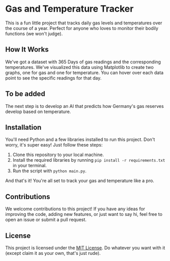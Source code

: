 # Gas and Temperature Tracker

This is a fun little project that tracks daily gas levels and temperatures over the course of a year. Perfect for anyone who loves to monitor their bodily functions (we won't judge).

## How It Works

We've got a dataset with 365 Days of gas readings and the corresponding temperatures. We've visualized this data using Matplotlib to create two graphs, one for gas and one for temperature. You can hover over each data point to see the specific readings for that day.

## To be added

The next step is to develop an AI that predicts how Germany's gas reserves develop based on temperature.

## Installation

You'll need Python and a few libraries installed to run this project. Don't worry, it's super easy! Just follow these steps:

1.  Clone this repository to your local machine.
2.  Install the required libraries by running `pip install -r requirements.txt` in your terminal.
3.  Run the script with `python main.py`.

And that's it! You're all set to track your gas and temperature like a pro.

## Contributions

We welcome contributions to this project! If you have any ideas for improving the code, adding new features, or just want to say hi, feel free to open an issue or submit a pull request.

## License

This project is licensed under the [MIT License](https://github.com/Coniass/python-gas_temp/blob/main/LICENSE.md). Do whatever you want with it (except claim it as your own, that's just rude).
